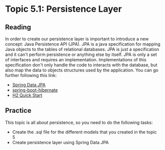 # Topic 5.1: Persistence Layer

## Reading
In order to create our persistence layer is important to introduce a new concept: Java Persistence
API (JPA). JPA is a java specification for mapping Java objects to the tables of relational
databases. JPA is just a specification and it can't perform persistence or anything else by itself.
JPA is only a set of interfaces and requires an implementation. Implementations of this
specification don't only handle the code to interacts with the database, but also map the data to
objects structures used by the application. You can go further following this link:

+ [Spring Data JPA](https://spring.io/guides/gs/accessing-data-jpa)
+ [spring-boot-hibernate](https://www.baeldung.com/spring-boot-hibernate)
+ [H2 Quick Start](https://www.h2database.com/html/quickstart.html)

## Practice
This topic is all about persistence, so you need to do the following tasks:
+ Create the .sql file for the different models that you created in the topic 5
+ Create persistence layer using Spring Data JPA 

